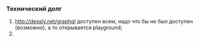 ### Технический долг
1. http://dessly.net/graphql доступен всем, 
надо что бы не был доступен (возможно), а то открывается playground;
2. 
